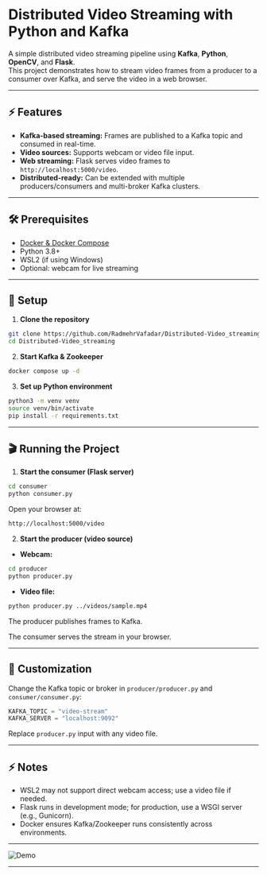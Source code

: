 # Distributed Video Streaming with Python and Kafka

A simple distributed video streaming pipeline using **Kafka**, **Python**, **OpenCV**, and **Flask**.  
This project demonstrates how to stream video frames from a producer to a consumer over Kafka, and serve the video in a web browser.

---

## ⚡ Features

- **Kafka-based streaming:** Frames are published to a Kafka topic and consumed in real-time.
- **Video sources:** Supports webcam or video file input.
- **Web streaming:** Flask serves video frames to `http://localhost:5000/video`.
- **Distributed-ready:** Can be extended with multiple producers/consumers and multi-broker Kafka clusters.

---

## 🛠️ Prerequisites

- [Docker & Docker Compose](https://docs.docker.com/compose/install/)
- Python 3.8+
- WSL2 (if using Windows)
- Optional: webcam for live streaming

---

## 🚀 Setup

1. **Clone the repository**
```bash
git clone https://github.com/RadmehrVafadar/Distributed-Video_streaming.git
cd Distributed-Video_streaming
```

2. **Start Kafka & Zookeeper**
```bash
docker compose up -d
```

3. **Set up Python environment**
```bash
python3 -m venv venv
source venv/bin/activate
pip install -r requirements.txt
```

---

## 🎬 Running the Project

1. **Start the consumer (Flask server)**
```bash
cd consumer
python consumer.py
```
Open your browser at:
```bash
http://localhost:5000/video
```

2. **Start the producer (video source)**
- **Webcam:**
```bash
cd producer
python producer.py
```
- **Video file:**
```bash
python producer.py ../videos/sample.mp4
```

The producer publishes frames to Kafka.

The consumer serves the stream in your browser.

---

## 🔧 Customization

Change the Kafka topic or broker in `producer/producer.py` and `consumer/consumer.py`:
```python
KAFKA_TOPIC = "video-stream"
KAFKA_SERVER = "localhost:9092"
```
Replace `producer.py` input with any video file.

---

## ⚡ Notes

- WSL2 may not support direct webcam access; use a video file if needed.
- Flask runs in development mode; for production, use a WSGI server (e.g., Gunicorn).
- Docker ensures Kafka/Zookeeper runs consistently across environments.

---

![Demo](demo.gif)

---
